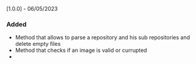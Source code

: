 
[1.0.0] - 06/05/2023
### Added
- Method that allows to parse a repository and his sub repositories and delete empty files
- Method that checks if an image is valid or currupted
- 